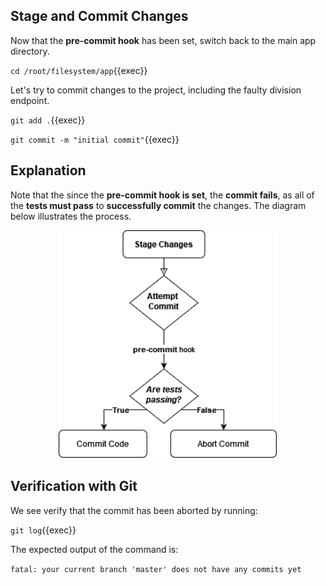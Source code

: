 ## Stage and Commit Changes

Now that the **pre-commit hook** has been set, switch back to the main app directory.

`cd /root/filesystem/app`{{exec}}

Let's try to commit changes to the project, including the faulty division endpoint.

`git add .`{{exec}}

`git commit -m "initial commit"`{{exec}}

## Explanation
Note that the since the **pre-commit hook is set**, the **commit fails**, as all of the **tests must pass** to **successfully commit** the changes. The diagram below illustrates the process.

<p align="center">
  <img src="./hooks.png" width="350px">
</p>

## Verification with Git

We see verify that the commit has been aborted by running:

`git log`{{exec}}

The expected output of the command is:

`fatal: your current branch 'master' does not have any commits yet`
